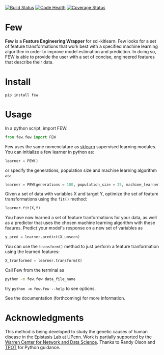 [![Build Status](https://travis-ci.org/lacava/few.svg?branch=master)](https://travis-ci.org/lacava/few)
[![Code Health](https://landscape.io/github/lacava/few/master/landscape.svg?style=flat)](https://landscape.io/github/lacava/few/master)
[![Coverage Status](https://coveralls.io/repos/github/lacava/few/badge.svg?branch=master)](https://coveralls.io/github/lacava/few?branch=master)

Few
===

**Few** is a **Feature Engineering Wrapper** for sci-kitlearn. Few looks for a set of feature transformations that work best with a specified machine learning algorithm in order to improve model estimation and prediction. In doing so, FEW is able to provide the user with a set of concise, engineered features that describe their data.

Install
===
```pip install few```

Usage
===
In a python script, import FEW:

```python
from few.few import FEW
```

Few uses the same nomenclature as [sklearn](http://scikit-learn.org/) supervised learning modules. You can initialize a few learner in python as:

```python
learner = FEW()
```

or specify the generations, population size and machine learning algorithm as:

```python
learner = FEW(generations = 100, population_size = 25, machine_learner = 'lasso')
```

Given a set of data with variables X and target Y, optimize the set of feature transformations using the ```fit()``` method:

```python
learner.fit(X,Y)
```

You have now learned a set of feature tranformations for your data, as well as a predictor that uses the chosen machine learning algorithm with these feaures. Predict your model's response on a new set of variables as

```python
y_pred = learner.predict(X_unseen)
```

You can use the ```transform()``` method to just perform a feature tranformation using the learned features:

```python
X_tranformed = learner.transform(X)
``` 

Call Few from the terminal as

```bash
python -m few.few data_file_name 
```

try ```python -m few.few --help``` to see options.

See the documentation (forthcoming) for more information.

Acknowledgments
===
This method is being developed to study the genetic causes of human disease in the [Epistasis Lab at UPenn](http://epistasis.org). Work is partially supported by the [Warren Center for Network and Data Science](http://warrencenter.upenn.edu). Thanks to Randy Olson and [TPOT](http://github.com/rhiever/tpot) for Python guidance. 

